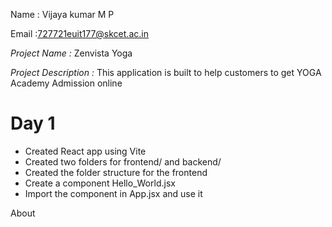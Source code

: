 Name : Vijaya kumar M P

Email :727721euit177@skcet.ac.in

*Project Name :* Zenvista Yoga

*Project Description :* This application is built to help customers to get YOGA Academy Admission online

# Day 1

- Created React app using Vite
- Created two folders for frontend/ and backend/
- Created the folder structure for the frontend
- Create a component Hello_World.jsx
- Import the component in App.jsx and use it

 <div id="header">
            <Link to="/"><HomeIcon /></Link>
            <Link to="/about">About</Link>
        </div>
    </>